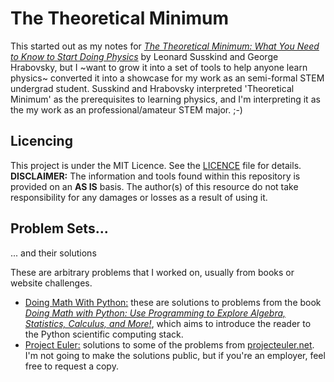 # The Theoretical Minimum

This started out as my notes for _[The Theoretical Minimum: What You Need to Know to Start Doing Physics](https://www.amazon.com/Theoretical-Minimum-Start-Doing-Physics/dp/0465075681)_ by Leonard Susskind and George Hrabovsky, but I ~want to grow it into a set of tools to help anyone learn physics~ converted it into a showcase for my work as an semi-formal STEM undergrad student. Susskind and Hrabovsky interpreted 'Theoretical Minimum' as the prerequisites to learning physics, and I'm interpreting it as the my work as an professional/amateur STEM major. ;-)

## Licencing
This project is under the MIT Licence. See the [LICENCE](LICENCE) file for details. __DISCLAIMER:__ The information and tools found within this repository is provided on an __AS IS__ basis. The author(s) of this resource do not take responsibility for any damages or losses as a result of using it.

## Problem Sets...
... and their solutions

These are arbitrary problems that I worked on, usually from books or website challenges.

* [Doing Math With Python:](./problems/BOOK_DMWP) these are solutions to problems from the book _[Doing Math with Python: Use Programming to Explore Algebra, Statistics, Calculus, and More!](https://www.nostarch.com/doingmathwithpython)_, which aims to introduce the reader to the Python scientific computing stack.
* [Project Euler:](./problems/SITE_PROEULER) solutions to some of the problems from [projecteuler.net](https://projecteuler.net). I'm not going to make the solutions public, but if you're an employer, feel free to request a copy.
